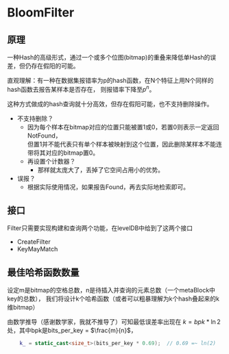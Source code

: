 # BloomFilter

## 原理

一种Hash的高级形式，通过一个或多个位图(bitmap)的重叠来降低单Hash的误差，但仍存在假阳的可能。

直观理解：有一种在数据集报错率为p的hash函数，在N个特征上用N个同样的hash函数去报告某样本是否存在，
则报错率下降至$p^n$。

这种方式做成的hash查询就十分高效，但存在假阳可能，也不支持删除操作。

- 不支持删除？
  - 因为每个样本在bitmap对应的位置只能被置1或0，若置0则表示一定返回NotFound，  
    但置1并不能代表只有单个样本被映射到这个位置，因此删除某样本不能连带将其对应的bitmap置0。
  - 再设置个计数器？
    - 那样就太庞大了，丢掉了它空间占用小的优势。
- 误报？
  - 根据实际使用情况，如果报告Found，再去实际地检索即可。

## 接口

Filter只需要实现构建和查询两个功能，在levelDB中给到了这两个接口

- CreateFilter
- KeyMayMatch

## 最佳哈希函数数量

设定m是bitmap的空格总数，n是待插入并查询的元素总数（一个metaBlock中key的总数），
我们将设计k个哈希函数（或者可以粗暴理解为k个hash叠起来的k维bitmap）

由数学推导（感谢数学家，我就不推导了）可知最低误差率出现在
$k = {bpk} * \ln 2$
处，其中bpk是bits_per_key = $\frac{m}{n}$，

```C++
    k_ = static_cast<size_t>(bits_per_key * 0.69);  // 0.69 =~ ln(2)
```
